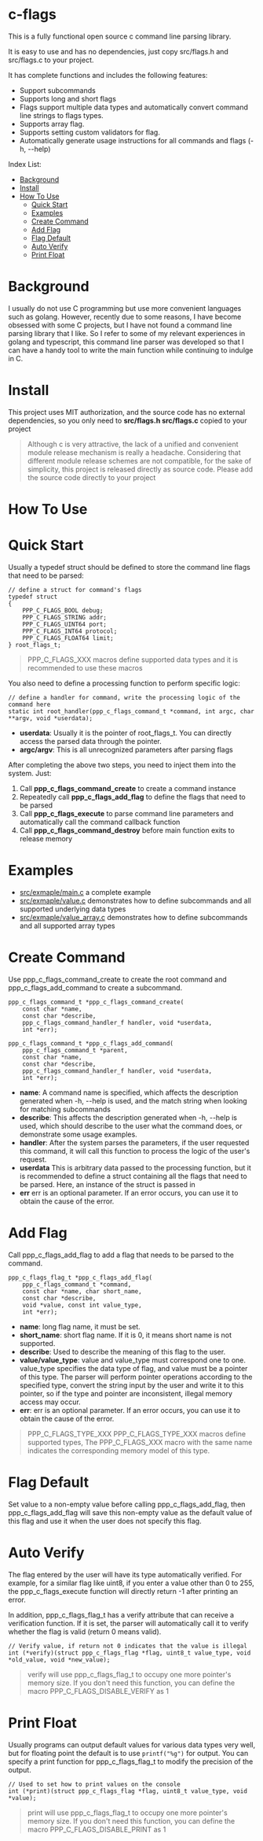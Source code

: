 # c-flags

This is a fully functional open source c command line parsing library. 

It is easy to use and has no dependencies, just copy src/flags.h and src/flags.c to your project.

It has complete functions and includes the following features:

* Support subcommands
* Supports long and short flags
* Flags support multiple data types and automatically convert command line strings to flags types.
* Supports array flag.
* Supports setting custom validators for flag.
* Automatically generate usage instructions for all commands and flags (-h, --help)

Index List:
  * [Background](#Background)
  * [Install](#Install)
  * [How To Use](#How-To-Use)
    * [Quick Start](#Quick-Start)
    * [Examples](#Examples)
    * [Create Command](#Create-Command)
    * [Add Flag](#Add-Flag)
    * [Flag Default](#Flag-Default)
    * [Auto Verify](#Auto-Verify)
    * [Print Float](#Print-Float)
# Background

I usually do not use C programming but use more convenient languages ​​​​such as golang. However, recently due to some reasons, I have become obsessed with some C projects, but I have not found a command line parsing library that I like. So I refer to some of my relevant experiences in golang and typescript, this command line parser was developed so that I can have a handy tool to write the main function while continuing to indulge in C.

# Install

This project uses MIT authorization, and the source code has no external dependencies, so you only need to
**src/flags.h src/flags.c** copied to your project

> Although c is very attractive, the lack of a unified and convenient module release mechanism is really a headache. Considering that different module release schemes are not compatible, for the sake of simplicity, this project is released directly as source code. Please add the source code directly to your project

# How To Use

# Quick Start

Usually a typedef struct should be defined to store the command line flags that need to be parsed:

```
// define a struct for command's flags
typedef struct
{
    PPP_C_FLAGS_BOOL debug;
    PPP_C_FLAGS_STRING addr;
    PPP_C_FLAGS_UINT64 port;
    PPP_C_FLAGS_INT64 protocol;
    PPP_C_FLAGS_FLOAT64 limit;
} root_flags_t;
```

> PPP_C_FLAGS_XXX macros define supported data types and it is recommended to use these macros


You also need to define a processing function to perform specific logic:
```
// define a handler for command, write the processing logic of the command here
static int root_handler(ppp_c_flags_command_t *command, int argc, char **argv, void *userdata);
```

* **userdata**: Usually it is the pointer of root_flags_t. You can directly access the parsed data through the pointer.
* **argc/argv**: This is all unrecognized parameters after parsing flags

After completing the above two steps, you need to inject them into the system. Just:
1. Call **ppp_c_flags_command_create** to create a command instance
2. Repeatedly call **ppp_c_flags_add_flag** to define the flags that need to be parsed
3. Call **ppp_c_flags_execute** to parse command line parameters and automatically call the command callback function
4. Call **ppp_c_flags_command_destroy** before main function exits to release memory

# Examples

* [src/exmaple/main.c](src/exmaple/main.c) a complete example
* [src/exmaple/value.c](src/exmaple/value.c) demonstrates how to define subcommands and all supported underlying data types
* [src/exmaple/value_array.c](src/exmaple/value_array.c) demonstrates how to define subcommands and all supported array types

# Create Command

Use ppp_c_flags_command_create to create the root command and ppp_c_flags_add_command to create a subcommand.

```
ppp_c_flags_command_t *ppp_c_flags_command_create(
    const char *name,
    const char *describe,
    ppp_c_flags_command_handler_f handler, void *userdata,
    int *err);

ppp_c_flags_command_t *ppp_c_flags_add_command(
    ppp_c_flags_command_t *parent,
    const char *name,
    const char *describe,
    ppp_c_flags_command_handler_f handler, void *userdata,
    int *err);
```

* **name**: A command name is specified, which affects the description generated when -h, --help is used, and the match string when looking for matching subcommands
* **describe**: This affects the description generated when -h, --help is used, which should describe to the user what the command does, or demonstrate some usage examples.
* **handler**: After the system parses the parameters, if the user requested this command, it will call this function to process the logic of the user's request.
* **userdata** This is arbitrary data passed to the processing function, but it is recommended to define a struct containing all the flags that need to be parsed. Here, an instance of the struct is passed in
* **err** err is an optional parameter. If an error occurs, you can use it to obtain the cause of the error.

# Add Flag

Call ppp_c_flags_add_flag to add a flag that needs to be parsed to the command.

```
ppp_c_flags_flag_t *ppp_c_flags_add_flag(
    ppp_c_flags_command_t *command,
    const char *name, char short_name,
    const char *describe,
    void *value, const int value_type,
    int *err);
```

* **name**: long flag name, it must be set.
* **short_name**: short flag name. If it is 0, it means short name is not supported.
* **describe**: Used to describe the meaning of this flag to the user.
* **value/value_type**: value and value_type must correspond one to one. value_type specifies the data type of flag, and value must be a pointer of this type. The parser will perform pointer operations according to the specified type, convert the string input by the user and write it to this pointer, so if the type and pointer are inconsistent, illegal memory access may occur.
* **err**: err is an optional parameter. If an error occurs, you can use it to obtain the cause of the error.

> PPP_C_FLAGS_TYPE_XXX PPP_C_FLAGS_TYPE_XXX macros define supported types, The PPP_C_FLAGS_XXX macro with the same name indicates the corresponding memory model of this type.

# Flag Default

Set value to a non-empty value before calling ppp_c_flags_add_flag, then ppp_c_flags_add_flag will save this non-empty value as the default value of this flag and use it when the user does not specify this flag.

# Auto Verify

The flag entered by the user will have its type automatically verified. For example, for a similar flag like uint8, if you enter a value other than 0 to 255, the ppp_c_flags_execute function will directly return -1 after printing an error.

In addition, ppp_c_flags_flag_t has a verify attribute that can receive a verification function. If it is set, the parser will automatically call it to verify whether the flag is valid (return 0 means valid).

```
// Verify value, if return not 0 indicates that the value is illegal
int (*verify)(struct ppp_c_flags_flag *flag, uint8_t value_type, void *old_value, void *new_value);
```

> verify will use ppp_c_flags_flag_t to occupy one more pointer's memory size. If you don't need this function, you can define the macro PPP_C_FLAGS_DISABLE_VERIFY as 1

# Print Float

Usually programs can output default values ​​​​for various data types very well, but for floating point the default is to use `printf("%g")` for output. You can specify a print function for ppp_c_flags_flag_t to modify the precision of the output.

```
// Used to set how to print values ​​on the console
int (*print)(struct ppp_c_flags_flag *flag, uint8_t value_type, void *value);
```

> print will use ppp_c_flags_flag_t to occupy one more pointer's memory size. If you don't need this function, you can define the macro PPP_C_FLAGS_DISABLE_PRINT as 1